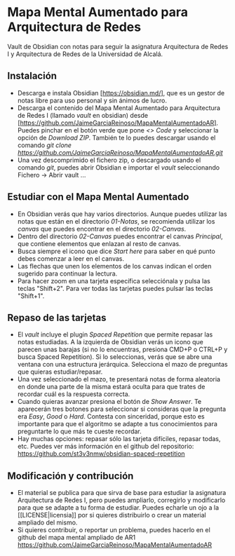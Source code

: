 # Mapa Mental Aumentado para Arquitectura de Redes

Vault de Obsidian con notas para seguir la asignatura Arquitectura de Redes I y Arquitectura de Redes de la Universidad de Alcalá.

## Instalación
- Descarga e instala Obsidian [https://obsidian.md/], que es un gestor de notas libre para uso personal y sin ánimos de lucro.
- Descarga el contenido del Mapa Mental Aumentado para Arquitectura de Redes I (llamado *vault* en obsidian) desde [https://github.com/JaimeGarciaReinoso/MapaMentalAumentadoAR]. Puedes pinchar en el botón verde que pone *<> Code* y seleccionar la opción de *Download ZIP*. También te lo puedes descargar usando el comando *git clone https://github.com/JaimeGarciaReinoso/MapaMentalAumentadoAR.git*
- Una vez descomprimido el fichero zip, o descargado usando el comando *git*, puedes abrir Obsidian e importar el *vault* seleccionando Fichero -> Abrir vault ...

## Estudiar con el Mapa Mental Aumentado
- En Obsidian verás que hay varios directorios. Aunque puedes utilizar las notas que están en el directorio *01-Notas*, se recomienda utilizar los *canvas* que puedes encontrar en el directorio *02-Canvas*.
- Dentro del directorio *02-Canvas* puedes encontrar el canvas *Principal*, que contiene elementos que enlazan al resto de canvas.
- Busca siempre el icono que dice *Start here* para saber en qué punto debes comenzar a leer en el canvas. 
- Las flechas que unen los elementos de los canvas indican el orden sugerido para continuar la lectura.
- Para hacer zoom en una tarjeta específica selecciónala y pulsa las teclas "Shift+2". Para ver todas las tarjetas puedes pulsar las teclas "Shift+1".

## Repaso de las tarjetas
- El *vault* incluye el plugin *Spaced Repetition* que permite repasar las notas estudiadas. A la izquierda de Obsidian verás un icono que parecen unas barajas (si no lo encuentras, presiona CMD+P o CTRL+P y busca Spaced Repetition). Si lo seleccionas, verás que se abre una ventana con una estructura jerárquica. Selecciona el mazo de preguntas que quieras estudiar/repasar.
- Una vez seleccionado el mazo, te presentará notas de forma aleatoria en donde una parte de la misma estará oculta para que trates de recordar cuál es la respuesta correcta. 
- Cuando quieras avanzar presiona el botón de *Show Answer*. Te aparecerán tres botones para seleccionar si consideras que la pregunta era *Easy*, *Good* o *Hard*. Contesta con sinceridad, porque esto es importante para que el algoritmo se adapte a tus conocimientos para preguntarte lo que más te cueste recordar.
- Hay muchas opciones: repasar sólo las tarjeta difíciles, repasar todas, etc. Puedes ver más información en el github del repositorio: https://github.com/st3v3nmw/obsidian-spaced-repetition

## Modificación y contribución
- El material se publica para que sirva de base para estudiar la asignatura Arquitectura de Redes I, pero puedes ampliarlo, corregirlo y modificarlo para que se adapte a tu forma de estudiar. Puedes echarle un ojo a la [[LICENSE|licensia]] por si quieres distribuirlo o crear un material ampliado del mismo.
- Si quieres contribuir, o reportar un problema, puedes hacerlo en el github del mapa mental ampliado de AR1 https://github.com/JaimeGarciaReinoso/MapaMentalAumentadoAR

